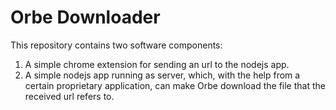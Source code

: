 # Orbe Downloader

This repository contains two software components:

1. A simple chrome extension for sending an url to the nodejs app.
2. A simple nodejs app running as server, which, with the help from a certain proprietary application, can make Orbe download the file that the received url refers to.
